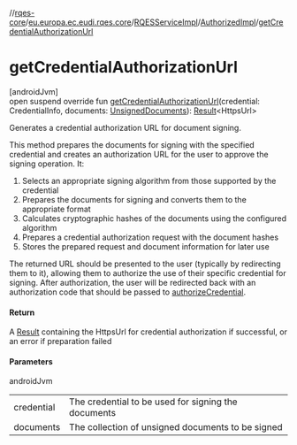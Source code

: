 //[rqes-core](../../../../index.md)/[eu.europa.ec.eudi.rqes.core](../../index.md)/[RQESServiceImpl](../index.md)/[AuthorizedImpl](index.md)/[getCredentialAuthorizationUrl](get-credential-authorization-url.md)

# getCredentialAuthorizationUrl

[androidJvm]\
open suspend override fun [getCredentialAuthorizationUrl](get-credential-authorization-url.md)(credential: CredentialInfo, documents: [UnsignedDocuments](../../-unsigned-documents/index.md)): [Result](https://kotlinlang.org/api/latest/jvm/stdlib/kotlin-stdlib/kotlin/-result/index.html)&lt;HttpsUrl&gt;

Generates a credential authorization URL for document signing.

This method prepares the documents for signing with the specified credential and creates an authorization URL for the user to approve the signing operation. It:

1. 
   Selects an appropriate signing algorithm from those supported by the credential
2. 
   Prepares the documents for signing and converts them to the appropriate format
3. 
   Calculates cryptographic hashes of the documents using the configured algorithm
4. 
   Prepares a credential authorization request with the document hashes
5. 
   Stores the prepared request and document information for later use

The returned URL should be presented to the user (typically by redirecting them to it), allowing them to authorize the use of their specific credential for signing. After authorization, the user will be redirected back with an authorization code that should be passed to [authorizeCredential](authorize-credential.md).

#### Return

A [Result](https://kotlinlang.org/api/latest/jvm/stdlib/kotlin-stdlib/kotlin/-result/index.html) containing the HttpsUrl for credential authorization if successful,     or an error if preparation failed

#### Parameters

androidJvm

| | |
|---|---|
| credential | The credential to be used for signing the documents |
| documents | The collection of unsigned documents to be signed |
